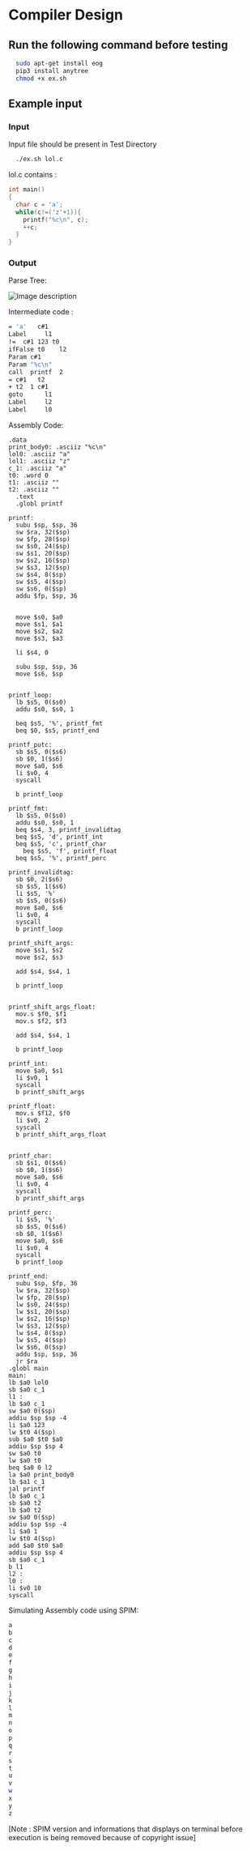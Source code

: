 # Compiler Design


## Run the following command before testing

```bash
  sudo apt-get install eog
  pip3 install anytree
  chmod +x ex.sh
```



## Example input
 
### Input   
Input file should be present in Test Directory

```bash
  ./ex.sh lol.c
```

lol.c contains : 

```c
int main()
{
  char c = 'a';
  while(c!=('z'+1)){
    printf("%c\n", c);
    ++c;
  }
}
```


### Output


Parse Tree:


![Image description](OutputTree/tree.png)


Intermediate code : 

```bash
= 'a'   c#1
Label     l1
!=  c#1 123 t0
ifFalse t0    l2
Param c#1
Param "%c\n"       
call  printf  2 
= c#1   t2
+ t2  1 c#1
goto      l1
Label     l2
Label     l0
```

Assembly Code:

```assembly
.data
print_body0: .asciiz "%c\n"
lol0: .asciiz "a"
lol1: .asciiz "z"
c_1: .asciiz "a"
t0: .word 0
t1: .asciiz ""
t2: .asciiz ""
  .text
  .globl printf

printf:
  subu $sp, $sp, 36
  sw $ra, 32($sp)
  sw $fp, 28($sp)
  sw $s0, 24($sp)
  sw $s1, 20($sp)
  sw $s2, 16($sp)
  sw $s3, 12($sp)
  sw $s4, 8($sp)
  sw $s5, 4($sp)
  sw $s6, 0($sp)
  addu $fp, $sp, 36


  move $s0, $a0 
  move $s1, $a1
  move $s2, $a2
  move $s3, $a3

  li $s4, 0

  subu $sp, $sp, 36 
  move $s6, $sp


printf_loop: 
  lb $s5, 0($s0)
  addu $s0, $s0, 1 

  beq $s5, '%', printf_fmt 
  beq $0, $s5, printf_end 

printf_putc:
  sb $s5, 0($s6)
  sb $0, 1($s6)
  move $a0, $s6 
  li $v0, 4 
  syscall

  b printf_loop 

printf_fmt:
  lb $s5, 0($s0)
  addu $s0, $s0, 1
  beq $s4, 3, printf_invalidtag 
  beq $s5, 'd', printf_int
  beq $s5, 'c', printf_char
    beq $s5, 'f', printf_float 
  beq $s5, '%', printf_perc 

printf_invalidtag:
  sb $0, 2($s6) 
  sb $s5, 1($s6) 
  li $s5, '%'  
  sb $s5, 0($s6) 
  move $a0, $s6 
  li $v0, 4
  syscall
  b printf_loop 

printf_shift_args: 
  move $s1, $s2 
  move $s2, $s3 

  add $s4, $s4, 1 

  b printf_loop 


printf_shift_args_float: 
  mov.s $f0, $f1 
  mov.s $f2, $f3 

  add $s4, $s4, 1 

  b printf_loop 

printf_int: 
  move $a0, $s1 
  li $v0, 1
  syscall
  b printf_shift_args 

printf_float: 
  mov.s $f12, $f0 
  li $v0, 2
  syscall
  b printf_shift_args_float


printf_char:
  sb $s1, 0($s6) 
  sb $0, 1($s6)
  move $a0, $s6 
  li $v0, 4
  syscall
  b printf_shift_args

printf_perc: 
  li $s5, '%'
  sb $s5, 0($s6) 
  sb $0, 1($s6)
  move $a0, $s6
  li $v0, 4
  syscall
  b printf_loop 

printf_end:
  subu $sp, $fp, 36 
  lw $ra, 32($sp) 
  lw $fp, 28($sp)
  lw $s0, 24($sp)
  lw $s1, 20($sp)
  lw $s2, 16($sp)
  lw $s3, 12($sp)
  lw $s4, 8($sp)
  lw $s5, 4($sp)
  lw $s6, 0($sp)
  addu $sp, $sp, 36 
  jr $ra 
.globl main
main:
lb $a0 lol0
sb $a0 c_1
l1 : 
lb $a0 c_1
sw $a0 0($sp)
addiu $sp $sp -4
li $a0 123
lw $t0 4($sp)
sub $a0 $t0 $a0
addiu $sp $sp 4
sw $a0 t0
lw $a0 t0
beq $a0 0 l2
la $a0 print_body0
lb $a1 c_1
jal printf
lb $a0 c_1
sb $a0 t2
lb $a0 t2
sw $a0 0($sp)
addiu $sp $sp -4
li $a0 1
lw $t0 4($sp)
add $a0 $t0 $a0
addiu $sp $sp 4
sb $a0 c_1
b l1
l2 : 
l0 : 
li $v0 10
syscall

```



Simulating Assembly code using SPIM:

```bash
a
b
c
d
e
f
g
h
i
j
k
l
m
n
o
p
q
r
s
t
u
v
w
x
y
z
```
[Note : SPIM version and informations that displays on terminal before execution is being removed because of copyright issue]

